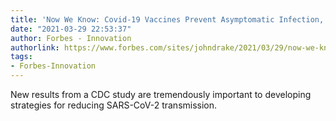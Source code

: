 ```yaml
---
title: 'Now We Know: Covid-19 Vaccines Prevent Asymptomatic Infection, Too'
date: "2021-03-29 22:53:37"
author: Forbes - Innovation
authorlink: https://www.forbes.com/sites/johndrake/2021/03/29/now-we-know-covid-19-vaccines-prevent-asymptomatic-infection-too/
tags:
- Forbes-Innovation
---
```

New results from a CDC study are tremendously important to developing strategies for reducing SARS-CoV-2 transmission.